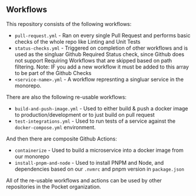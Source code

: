 ## Workflows

This repository consists of the following workflows:

* `pull-request.yml` - Ran on every single Pull Request and performs basic checks of the whole repo like Linting and Unit Tests
* `status-checks.yml` - Triggered on completion of other workflows and is used as the singluar Github Required Status check, since Github does not support Requiring Workflows that are skipped based on path filtering. Note: IF you add a new workflow it must be added to this array to be part of the Github Checks
* `<service-name>.yml` - A workflow represnting a singluar service in the monorepo.

There are also the following re-usable workflows:

* `build-and-push-image.yml` - Used to either build & push a docker image to production/development or to just build on pull request
* `test-integrations.yml` - Used to run tests of a service against the `docker-compose.yml` environment.

And then there are composite Github Actions:

* `containerize` - Used to build a microservice into a docker image from our monorepo
* `install-pnpm-and-node` - Used to install PNPM and Node, and dependencies based on our `.nvmrc` and pnpm version in `package.json`

All of the re-usable workflows and actions can be used by other repositories in the Pocket organization.
